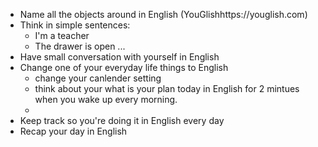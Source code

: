 - Name all the objects around in English (YouGlishhttps://youglish.com)
- Think in simple sentences:
    - I'm a teacher
    - The drawer is open
    ...
- Have small conversation with yourself in English
- Change one of your everyday life things to English
    - change your canlender setting
    - think about your what is your plan today in English for 2 mintues when you wake up every morning.
    - 
- Keep track so you're doing it in English every day
- Recap your day in English
